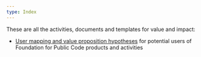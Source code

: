 ```yaml
---
type: Index
---
```


These are all the activities, documents and templates for value and impact:

* [User mapping and value proposition hypotheses](user-mapping/index.md) for potential users of Foundation for Public Code products and activities